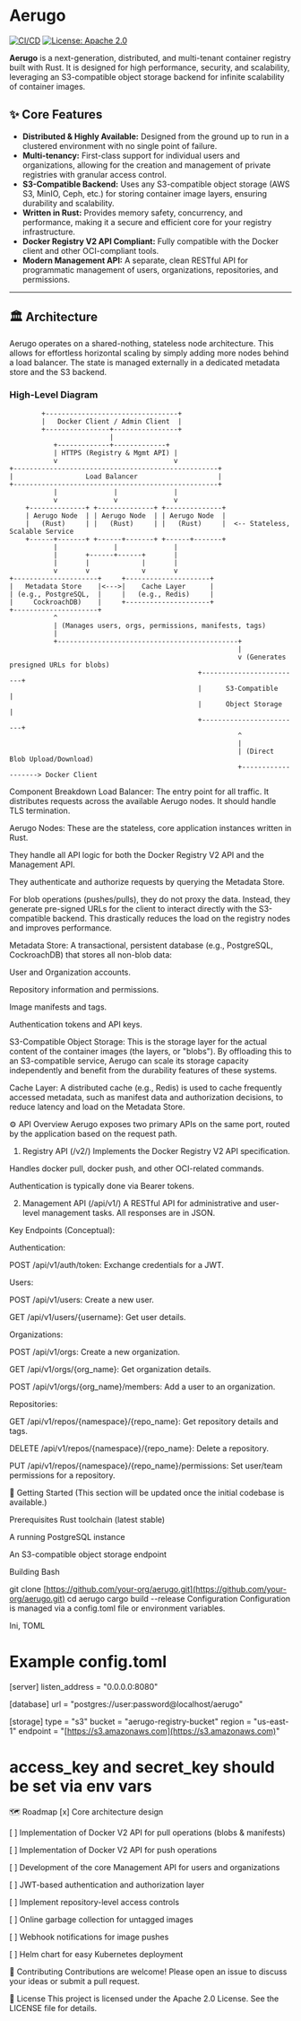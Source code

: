 # Aerugo

[![CI/CD](https://github.com/your-org/aerugo/actions/workflows/main.yml/badge.svg)](https://github.com/your-org/aerugo/actions/workflows/main.yml)
[![License: Apache 2.0](https://img.shields.io/badge/License-Apache%202.0-blue.svg)](https://opensource.org/licenses/Apache-2.0)

**Aerugo** is a next-generation, distributed, and multi-tenant container registry built with Rust. It is designed for high performance, security, and scalability, leveraging an S3-compatible object storage backend for infinite scalability of container images.

## ✨ Core Features

* **Distributed & Highly Available:** Designed from the ground up to run in a clustered environment with no single point of failure.
* **Multi-tenancy:** First-class support for individual users and organizations, allowing for the creation and management of private registries with granular access control.
* **S3-Compatible Backend:** Uses any S3-compatible object storage (AWS S3, MinIO, Ceph, etc.) for storing container image layers, ensuring durability and scalability.
* **Written in Rust:** Provides memory safety, concurrency, and performance, making it a secure and efficient core for your registry infrastructure.
* **Docker Registry V2 API Compliant:** Fully compatible with the Docker client and other OCI-compliant tools.
* **Modern Management API:** A separate, clean RESTful API for programmatic management of users, organizations, repositories, and permissions.

---

## 🏛️ Architecture

Aerugo operates on a shared-nothing, stateless node architecture. This allows for effortless horizontal scaling by simply adding more nodes behind a load balancer. The state is managed externally in a dedicated metadata store and the S3 backend.

### High-Level Diagram

```ascii
        +---------------------------------+
        |   Docker Client / Admin Client  |
        +----------------+----------------+
                         |
           +-------------+-------------+
           | HTTPS (Registry & Mgmt API) |
           v                             v
+---------------------------------------------------+
|                  Load Balancer                    |
+---------------------------------------------------+
           |              |              |
           v              v              v
    +--------------+ +--------------+ +--------------+
    | Aerugo Node  | | Aerugo Node  | | Aerugo Node  |
    |   (Rust)     | |   (Rust)     | |   (Rust)     |  <-- Stateless, Scalable Service
    +------+-------+ +------+-------+ +------+-------+
           |              |              |
           |       +------+------+       |
           |       |             |       |
           v       v             v       v
+---------------------+     +---------------------+
|   Metadata Store    |<--->|    Cache Layer      |
| (e.g., PostgreSQL,  |     |   (e.g., Redis)     |
|     CockroachDB)    |     +---------------------+
+---------------------+
           ^
           | (Manages users, orgs, permissions, manifests, tags)
           |
           +---------------------------------------------+
                                                         |
                                                         v (Generates presigned URLs for blobs)
                                               +-------------------------+
                                               |      S3-Compatible      |
                                               |      Object Storage     |
                                               +-------------------------+
                                                         ^
                                                         |
                                                         | (Direct Blob Upload/Download)
                                                         +-------------------> Docker Client
```


Component Breakdown
Load Balancer: The entry point for all traffic. It distributes requests across the available Aerugo nodes. It should handle TLS termination.

Aerugo Nodes: These are the stateless, core application instances written in Rust.

They handle all API logic for both the Docker Registry V2 API and the Management API.

They authenticate and authorize requests by querying the Metadata Store.

For blob operations (pushes/pulls), they do not proxy the data. Instead, they generate pre-signed URLs for the client to interact directly with the S3-compatible backend. This drastically reduces the load on the registry nodes and improves performance.

Metadata Store: A transactional, persistent database (e.g., PostgreSQL, CockroachDB) that stores all non-blob data:

User and Organization accounts.

Repository information and permissions.

Image manifests and tags.

Authentication tokens and API keys.

S3-Compatible Object Storage: This is the storage layer for the actual content of the container images (the layers, or "blobs"). By offloading this to an S3-compatible service, Aerugo can scale its storage capacity independently and benefit from the durability features of these systems.

Cache Layer: A distributed cache (e.g., Redis) is used to cache frequently accessed metadata, such as manifest data and authorization decisions, to reduce latency and load on the Metadata Store.

⚙️ API Overview
Aerugo exposes two primary APIs on the same port, routed by the application based on the request path.

1. Registry API (/v2/)
Implements the Docker Registry V2 API specification.

Handles docker pull, docker push, and other OCI-related commands.

Authentication is typically done via Bearer tokens.

2. Management API (/api/v1/)
A RESTful API for administrative and user-level management tasks. All responses are in JSON.

Key Endpoints (Conceptual):

Authentication:

POST /api/v1/auth/token: Exchange credentials for a JWT.

Users:

POST /api/v1/users: Create a new user.

GET /api/v1/users/{username}: Get user details.

Organizations:

POST /api/v1/orgs: Create a new organization.

GET /api/v1/orgs/{org_name}: Get organization details.

POST /api/v1/orgs/{org_name}/members: Add a user to an organization.

Repositories:

GET /api/v1/repos/{namespace}/{repo_name}: Get repository details and tags.

DELETE /api/v1/repos/{namespace}/{repo_name}: Delete a repository.

PUT /api/v1/repos/{namespace}/{repo_name}/permissions: Set user/team permissions for a repository.

🚀 Getting Started
(This section will be updated once the initial codebase is available.)

Prerequisites
Rust toolchain (latest stable)

A running PostgreSQL instance

An S3-compatible object storage endpoint

Building
Bash

git clone [https://github.com/your-org/aerugo.git](https://github.com/your-org/aerugo.git)
cd aerugo
cargo build --release
Configuration
Configuration is managed via a config.toml file or environment variables.

Ini, TOML

# Example config.toml
[server]
listen_address = "0.0.0.0:8080"

[database]
url = "postgres://user:password@localhost/aerugo"

[storage]
type = "s3"
bucket = "aerugo-registry-bucket"
region = "us-east-1"
endpoint = "[https://s3.amazonaws.com](https://s3.amazonaws.com)"
# access_key and secret_key should be set via env vars
🗺️ Roadmap
[x] Core architecture design

[ ] Implementation of Docker V2 API for pull operations (blobs & manifests)

[ ] Implementation of Docker V2 API for push operations

[ ] Development of the core Management API for users and organizations

[ ] JWT-based authentication and authorization layer

[ ] Implement repository-level access controls

[ ] Online garbage collection for untagged images

[ ] Webhook notifications for image pushes

[ ] Helm chart for easy Kubernetes deployment

🤝 Contributing
Contributions are welcome! Please open an issue to discuss your ideas or submit a pull request.

📜 License
This project is licensed under the Apache 2.0 License. See the LICENSE file for details.
